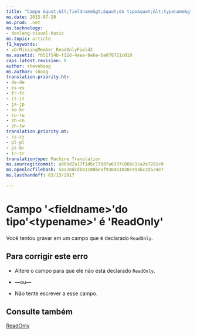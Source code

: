 ```yaml
---
title: "Campo &quot;&lt;fieldname&gt;&quot;do tipo&quot;&lt;typename&gt;&quot; é &quot;ReadOnly&quot; | Documentos do Microsoft"
ms.date: 2015-07-20
ms.prod: .net
ms.technology:
- devlang-visual-basic
ms.topic: article
f1_keywords:
- vbrMissingMember_ReadOnlyField2
ms.assetid: fb51f54b-f12d-4aea-9a6e-6e070721c010
caps.latest.revision: 9
author: stevehoag
ms.author: shoag
translation.priority.ht:
- de-de
- es-es
- fr-fr
- it-it
- ja-jp
- ko-kr
- ru-ru
- zh-cn
- zh-tw
translation.priority.mt:
- cs-cz
- pl-pl
- pt-br
- tr-tr
translationtype: Machine Translation
ms.sourcegitcommit: a06bd2a17f1d6c7308fa6337c866c1ca2e7281c0
ms.openlocfilehash: 54a28dcdb83100beaf9384b1030c99abc2d524e7
ms.lasthandoff: 03/13/2017

---
```

# <a name="field-39ltfieldnamegt39-of-type-39lttypenamegt39-is-39readonly39"></a>Campo '&lt;fieldname&gt;'do tipo'&lt;typename&gt;' é 'ReadOnly'
Você tentou gravar em um campo que é declarado `ReadOnly`.  
  
## <a name="to-correct-this-error"></a>Para corrigir este erro  
  
-   Altere o campo para que ele não está declarado `ReadOnly`.  
  
-   —ou—  
  
-   Não tente escrever a esse campo.  
  
## <a name="see-also"></a>Consulte também  
 [ReadOnly](../../visual-basic/language-reference/modifiers/readonly.md)

